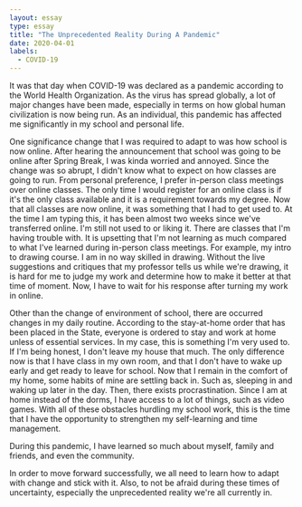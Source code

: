 ```yaml
---
layout: essay
type: essay
title: "The Unprecedented Reality During A Pandemic"
date: 2020-04-01
labels:
  - COVID-19
---
```

It was that day when COVID-19 was declared as a pandemic according to the World Health Organization. As the virus has spread globally, a lot of major changes have been made, especially in terms on how global human civilization is now being run. As an individual, this pandemic has affected me significantly in my school and personal life. 

One significance change that I was required to adapt to was how school is now online. After hearing the announcement that school was going to be online after Spring Break, I was kinda worried and annoyed. Since the change was so abrupt, I didn't know what to expect on how classes are going to run. From personal preference, I prefer in-person class meetings over online classes. The only time I would register for an online class is if it's the only class available and it is a requirement towards my degree. Now that all classes are now online, it was something that I had to get used to. At the time I am typing this, it has been almost two weeks since we've transferred online. I'm still not used to or liking it. There are classes that I'm having trouble with. It is upsetting that I'm not learning as much compared to what I've learned during in-person class meetings. For example, my intro to drawing course. I am in no way skilled in drawing. Without the live suggestions and critiques that my professor tells us while we're drawing, it is hard for me to judge my work and determine how to make it better at that time of moment. Now, I have to wait for his response after turning my work in online.

Other than the change of environment of school, there are occurred changes in my daily routine. According to the stay-at-home order that has been placed in the State, everyone is ordered to stay and work at home unless of essential services. In my case, this is something I'm very used to. If I'm being honest, I don't leave my house that much. The only difference now is that I have class in my own room, and that I don't have to wake up early and get ready to leave for school. Now that I remain in the comfort of my home, some habits of mine are settling back in. Such as, sleeping in and waking up later in the day. Then, there exists procrastination. Since I am at home instead of the dorms, I have access to a lot of things, such as video games. With all of these obstacles hurdling my school work, this is the time that I have the opportunity to strengthen my self-learning and time management. 

During this pandemic, I have learned so much about myself, family and friends, and even the community. 

In order to move forward successfully, we all need to learn how to adapt with change and stick with it. Also, to not be afraid during these times of uncertainty, especially the unprecedented reality we're all currently in. 
